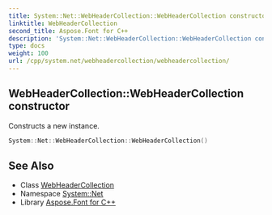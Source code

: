 ```yaml
---
title: System::Net::WebHeaderCollection::WebHeaderCollection constructor
linktitle: WebHeaderCollection
second_title: Aspose.Font for C++
description: 'System::Net::WebHeaderCollection::WebHeaderCollection constructor. Constructs a new instance in C++.'
type: docs
weight: 100
url: /cpp/system.net/webheadercollection/webheadercollection/
---
```

## WebHeaderCollection::WebHeaderCollection constructor


Constructs a new instance.

```cpp
System::Net::WebHeaderCollection::WebHeaderCollection()
```

## See Also

* Class [WebHeaderCollection](../)
* Namespace [System::Net](../../)
* Library [Aspose.Font for C++](../../../)
